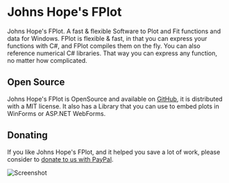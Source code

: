 # Johns Hope's FPlot
Johns Hope's FPlot. A fast &amp; flexible Software to Plot and Fit functions and data for Windows. FPlot is flexible &amp; fast, in that you can express your functions with C#,
and FPlot compiles them on the fly. You can also reference numerical C# libraries. That way you can express any function, no matter how complicated.

## Open Source
Johns Hope's FPlot is OpenSource and available on [GitHub](https://github.com/johnshopefplot/fplot), it is distributed with a MIT license. It also has a Library
that you can use to embed plots in WinForms or ASP.NET WebForms.

## Donating
If you like Johns Hope's FPlot, and it helped you save a lot of work, please consider to [donate to us with PayPal](https://www.paypal.com/donate/?hosted_button_id=KQCGG3NDJRR2S).

![Screenshot](https://github.com/simonegli8/JohnshopesFPlot/blob/master/Setup/screenshot.jpg)

